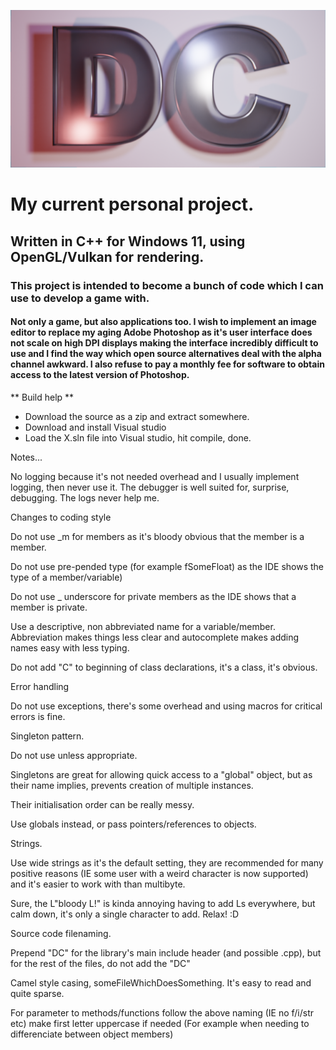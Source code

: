 ![X project logo. Two letters D and C, extruded slightly and placed against a quad within the 3D application Blender.](https://github.com/DavidCradock/DC/blob/51c30954811147e2ef6a3bb882f0f1131df434be/github_images/github_social_image.png)
# My current personal project.
## Written in C++ for Windows 11, using OpenGL/Vulkan for rendering.
### This project is intended to become a bunch of code which I can use to develop a game with.
#### Not only a game, but also applications too. I wish to implement an image editor to replace my aging Adobe Photoshop as it's user interface does not scale on high DPI displays making the interface incredibly difficult to use and I find the way which open source alternatives deal with the alpha channel awkward. I also refuse to pay a monthly fee for software to obtain access to the latest version of Photoshop.
** Build help **
- Download the source as a zip and extract somewhere.
- Download and install Visual studio
- Load the X.sln file into Visual studio, hit compile, done.

Notes...

No logging because it's not needed overhead and I usually implement logging, then never use it. The debugger is well suited for, surprise, debugging. The logs never help me.

Changes to coding style

Do not use _m for members as it's bloody obvious that the member is a member.

Do not use pre-pended type (for example fSomeFloat) as the IDE shows the type of a member/variable)

Do not use _ underscore for private members as the IDE shows that a member is private.

Use a descriptive, non abbreviated name for a variable/member. Abbreviation makes things less clear and autocomplete makes adding names easy with less typing.

Do not add "C" to beginning of class declarations, it's a class, it's obvious.


Error handling

Do not use exceptions, there's some overhead and using macros for critical errors is fine.

Singleton pattern.

Do not use unless appropriate.

Singletons are great for allowing quick access to a "global" object, but as their name implies, prevents creation of multiple instances.

Their initialisation order can be really messy.

Use globals instead, or pass pointers/references to objects.

Strings.

Use wide strings as it's the default setting, they are recommended for many positive reasons (IE some user with a weird character is now supported) and it's easier to work with than multibyte.

Sure, the L"bloody L!" is kinda annoying having to add Ls everywhere, but calm down, it's only a single character to add. Relax! :D

Source code filenaming.

Prepend "DC" for the library's main include header (and possible .cpp), but for the rest of the files, do not add the "DC"

Camel style casing, someFileWhichDoesSomething. It's easy to read and quite sparse.

For parameter to methods/functions follow the above naming (IE no f/i/str etc) make first letter uppercase if needed (For example when needing to differenciate between object members)
